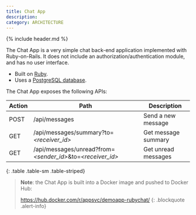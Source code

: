 ```yaml
---
title: Chat App
description:
category: ARCHITECTURE
---
```


{% include header.md %}

The Chat App is a very simple chat back-end application implemented with Ruby-on-Rails.
It does not include an authorization/authentication module, and has no user interface.

* Built on [Ruby](https://www.ruby-lang.org/en/).
* Uses a [PostgreSQL database](https://www.postgresql.org/). 

The Chat App exposes the following APIs:

| Action | Path                                     | Description         |
| ------ | ---------------------------------------- | ------------------- |
| POST   | /api/messages                            | Send a new message  |
| GET    | /api/messages/summary?to=*\<receiver_id\>* | Get message summary |
| GET    | /api/messages/unread?from=*\<sender_id\>*&to=*\<receiver_id\>* | Get unread messages |
{: .table .table-sm .table-striped}

> **Note**: the Chat App is built into a Docker image and pushed to Docker Hub:
>
>  https://hub.docker.com/r/appsvc/demoapp-rubychat/
{: .blockquote .alert-info}